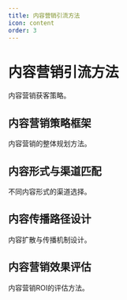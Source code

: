 ```yaml
---
title: 内容营销引流方法
icon: content
order: 3
---
```


# 内容营销引流方法

内容营销获客策略。

## 内容营销策略框架

内容营销的整体规划方法。

## 内容形式与渠道匹配

不同内容形式的渠道选择。

## 内容传播路径设计

内容扩散与传播机制设计。

## 内容营销效果评估

内容营销ROI的评估方法。

